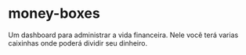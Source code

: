 # money-boxes
Um dashboard para administrar a vida financeira. Nele você terá varias caixinhas onde poderá dividir seu dinheiro.
